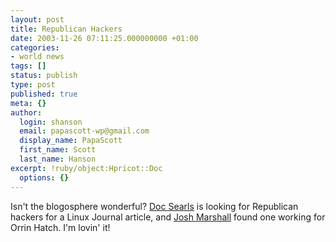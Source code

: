 ```yaml
---
layout: post
title: Republican Hackers
date: 2003-11-26 07:11:25.000000000 +01:00
categories:
- world news
tags: []
status: publish
type: post
published: true
meta: {}
author:
  login: shanson
  email: papascott-wp@gmail.com
  display_name: PapaScott
  first_name: Scott
  last_name: Hanson
excerpt: !ruby/object:Hpricot::Doc
  options: {}
---
```

<p>Isn't the blogosphere wonderful? <a title="The Doc Searls Weblog : Republican hackers wanted" href="http://doc.weblogs.com/2003/11/25#republicanHackersWanted">Doc Searls</a> is looking for Republican hackers for a Linux Journal article, and <a title="Talking Points Memo: Caught red-handed" href="http://www.talkingpointsmemo.com/archives/week_2003_11_23.html#002240">Josh Marshall</a> found one working for Orrin Hatch. I'm lovin' it!</p>
